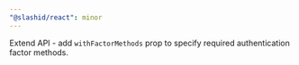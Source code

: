 ```yaml
---
"@slashid/react": minor
---
```


Extend <LoggedIn> API - add `withFactorMethods` prop to specify required authentication factor methods.
